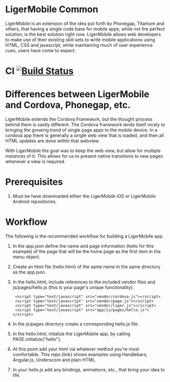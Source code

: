 LigerMobile Common
================================================================================

LigerMobile is an extension of the idea put forth by Phonegap, Titanium and others, that having a single code base for mobile apps, while not the perfect solution, is the best solution right now.  LigerMobile allows web developers to make use of their existing skill sets to write mobile applications using HTML, CSS and javascript, while maintaining much of user experience cues, users have come to expect.

# CI          [![Build Status](https://api.travis-ci.org/reachlocal/liger-common.png)](https://travis-ci.org/reachlocal/liger-common)

# Differences between LigerMobile and Cordova, Phonegap, etc.

LigerMobile extends the Cordova Framework, but the thought process behind them is vastly different.  The Cordova framework lends itself nicely to bringing the growing trend of single page apps to the mobile device.  In a cordova app there is generally a single web view that is loaded, and then all HTML updates are done within that webview.  

With LigerMobile the goal was to keep the web view, but allow for multiple instances of it.  This allows for us to present native transitions to new pages whenever a view is required.

# Prerequisites

1.  Must be have downloaded either the LigerMobile iOS or LigerMobile Android repositories.

# Workflow

The following is the recommended workflow for building a LigerMobile app.

1. In the app.json define the name and page information (hello for this example) of the page that will be the home page as the first item in the menu object.

1. Create an html file (hello.html) of the same name in the same directory as the app.json.
1. In the hello.html, include references to the included vendor files and js/pages/hello.js (this is your page's unique functionality).

        <script type="text/javascript" src="vendor/cordova.js"></script>
        <script type="text/javascript" src="vendor/page.js"></script>
    	<script type="text/javascript" src="vendor/liger.js"></script>
    	<script type="text/javascript" src="app/js/pages/hello.js"></script>
    	
1. In the js/pages directory create a corresponding hello.js file.
1. In the hello.html, intialize the LigerMobile app, by calling PAGE.initialize("hello");

	<script>
        	PAGE.initialize("hello");
    	</script>
    	
1. At this point add your html via whatever method you're most comfortable.  This repo (link) shows examples using Handlebars, Angular.js, 
Underscore and plain HTML.

2. In your hello.js add any bindings, animations, etc., that bring your idea to life.

